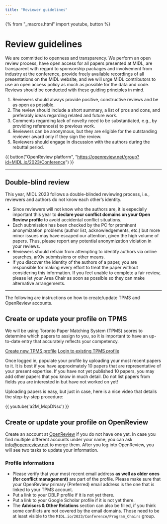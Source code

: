```yaml
---
title: "Reviewer guidelines"
---
```


{% from "_macros.html" import youtube, button %}

# Review guidelines

We are committed to openness and transparency. We perform an open review process, have open access for all papers presented at MIDL, are transparent with regard to sponsorship packages and involvement from industry at the conference, provide freely available recordings of all presentations on the MIDL website, and we will urge MIDL contributors to use an open access policy as much as possible for the data and code. Reviews should be conducted with these guiding principles in mind.

1. Reviewers should always provide positive, constructive reviews and be as open as possible.
1. The review should include a short summary, a list of pros and cons, and preferably ideas regarding related and future work.
1. Comments regarding lack of novelty need to be substantiated, e.g., by providing reference(s) to previous work.
1. Reviewers can be anonymous, but they are eligible for the outstanding reviewer award only if they sign the review.
1. Reviewers should engage in discussion with the authors during the rebuttal period.

{{ button("OpenReview platform", "https://openreview.net/group?id=MIDL.io/2023/Conference") }}

---

## Double-blind review
This year, MIDL 2023 follows a double-blinded reviewing process, i.e., reviewers and authors do not know each other’s identity.

* Since reviewers will not know who the authors are, it is especially important this year to **declare your conflict domains on your Open Review profile** to avoid accidental conflict situations.
* Each submission has been checked by the PC for prominent anonymization problems (author list, acknowledgements, etc.) but more minor issues may have escaped our attention, given the high volume of papers. Thus, please report any potential anonymization violation in your reviews.
* Reviewers should refrain from attempting to identify authors via online searches, arXiv submissions or other means.
* If you discover the identity of the authors of a paper, you are responsible for making every effort to treat the paper without considering this information. If you feel unable to complete a fair review, please let your Area Chair as soon as possible so they can make alternative arrangements.

---

The following are instructions on how to create/update TPMS and OpenReview accounts.

## Create or update your profile on TPMS

We will be using Toronto Paper Matching System (TPMS) scores to determine which papers to assign to you, so it is important to have an up-to-date entry that accurately reflects your competency.

<p class="button">
    <a href="http://torontopapermatching.org/webapp/profileBrowser/register/">Create new TPMS profile</a>
    <a href="http://torontopapermatching.org/webapp/profileBrowser/login/">Login to existing TPMS profile</a>
</p>

Once logged in, populate your profile by uploading your most recent papers to it. It is best if you have approximately 10 papers that are representative of your present expertise. If you have not yet published 10 papers, you may add other papers that you know in much detail. Do not list papers from fields you are interested in but have not worked on yet!

Uploading papers is easy, but just in case, here is a nice video that details the step-by-step procedure:

{{ youtube('a2M_McpDNsc') }}

## Create or update your profile on OpenReview

Create an account at [OpenReview](https://openreview.net/) if you do not have one yet. In case you find multiple different accounts under your name, you can ask [info@openreview.net](mailto:info@openreview.net) to merge them. After you log into OpenReview, you will see two tasks to update your information.

### Profile informations

* Please verify that your most recent email address **as well as older ones (for conflict management)** are part of the profile. Please make sure that your OpenReview primary (Preferred) email address is the one that is linked to your TPMS account.
* Put a link to your DBLP profile if it is not yet there.
* Put a link to your Google Scholar profile if it is not yet there.
* The **Advisors & Other Relations** section can also be filled, if you think some conflicts are not covered by the email domains. Those need to be at least visible to the `MIDL.io/2023/Conference/Program_Chairs` group.
